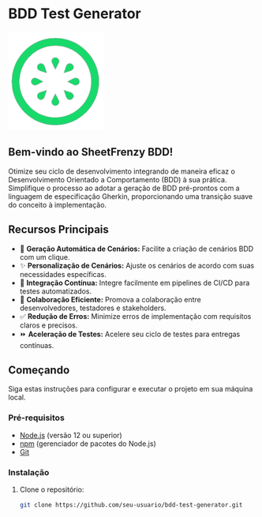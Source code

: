 # BDD Test Generator

![Logo](./src/img/logoPage200.png)

## Bem-vindo ao SheetFrenzy BDD!

Otimize seu ciclo de desenvolvimento integrando de maneira eficaz o Desenvolvimento Orientado a Comportamento (BDD) à sua prática. Simplifique o processo ao adotar a geração de BDD pré-prontos com a linguagem de especificação Gherkin, proporcionando uma transição suave do conceito à implementação.

## Recursos Principais

- 🚀 **Geração Automática de Cenários:** Facilite a criação de cenários BDD com um clique.
- ✨ **Personalização de Cenários:** Ajuste os cenários de acordo com suas necessidades específicas.
- 🔄 **Integração Contínua:** Integre facilmente em pipelines de CI/CD para testes automatizados.
- 🤝 **Colaboração Eficiente:** Promova a colaboração entre desenvolvedores, testadores e stakeholders.
- ✅ **Redução de Erros:** Minimize erros de implementação com requisitos claros e precisos.
- ⏩ **Aceleração de Testes:** Acelere seu ciclo de testes para entregas contínuas.

## Começando

Siga estas instruções para configurar e executar o projeto em sua máquina local.

### Pré-requisitos

- [Node.js](https://nodejs.org/) (versão 12 ou superior)
- [npm](https://www.npmjs.com/) (gerenciador de pacotes do Node.js)
- [Git](https://git-scm.com/)

### Instalação

1. Clone o repositório:
   ```bash
   git clone https://github.com/seu-usuario/bdd-test-generator.git
   ```
